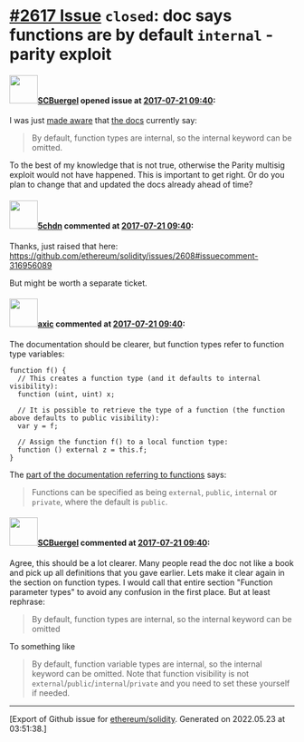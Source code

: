 # [\#2617 Issue](https://github.com/ethereum/solidity/issues/2617) `closed`: doc says functions are by default `internal` - parity exploit

#### <img src="https://avatars.githubusercontent.com/u/11379673?u=9d5a4c452d186158002e4c3b34ef2857f49083e2&v=4" width="50">[SCBuergel](https://github.com/SCBuergel) opened issue at [2017-07-21 09:40](https://github.com/ethereum/solidity/issues/2617):

I was just [made aware](https://github.com/paritytech/parity/commit/e06a1e8dd9cfd8bf5d87d24b11aee0e8f6ff9aeb#commitcomment-23221966) that [the docs](http://solidity.readthedocs.io/en/develop/types.html#function-types) currently say:

>By default, function types are internal, so the internal keyword can be omitted.

To the best of my knowledge that is not true, otherwise the Parity multisig exploit would not have happened. This is important to get right. Or do you plan to change that and updated the docs already ahead of time?

#### <img src="https://avatars.githubusercontent.com/u/15729797?u=44f11abc52a8701f6d8b55a0f5ca5a8fd6daeac3&v=4" width="50">[5chdn](https://github.com/5chdn) commented at [2017-07-21 09:40](https://github.com/ethereum/solidity/issues/2617#issuecomment-316956219):

Thanks, just raised that here: https://github.com/ethereum/solidity/issues/2608#issuecomment-316956089

But might be worth a separate ticket.

#### <img src="https://avatars.githubusercontent.com/u/20340?v=4" width="50">[axic](https://github.com/axic) commented at [2017-07-21 09:40](https://github.com/ethereum/solidity/issues/2617#issuecomment-316958219):

The documentation should be clearer, but function types refer to function type variables:

```
function f() {
  // This creates a function type (and it defaults to internal visibility):
  function (uint, uint) x;

  // It is possible to retrieve the type of a function (the function above defaults to public visibility):
  var y = f;

  // Assign the function f() to a local function type:
  function () external z = this.f;
}
```

The [part of the documentation referring to functions](http://solidity.readthedocs.io/en/develop/contracts.html#visibility-and-getters) says:
> Functions can be specified as being `external`, `public`, `internal` or `private`, where the default is `public`.

#### <img src="https://avatars.githubusercontent.com/u/11379673?u=9d5a4c452d186158002e4c3b34ef2857f49083e2&v=4" width="50">[SCBuergel](https://github.com/SCBuergel) commented at [2017-07-21 09:40](https://github.com/ethereum/solidity/issues/2617#issuecomment-316971894):

Agree, this should be a lot clearer. Many people read the doc not like a book and pick up all definitions that you gave earlier. Lets make it clear again in the section on function types. I would call that entire section "Function parameter types" to avoid any confusion in the first place. But at least rephrase:
> By default, function types are internal, so the internal keyword can be omitted

To something like

> By default, function variable types are internal, so the internal keyword can be omitted. Note that function visibility is not `external`/`public`/`internal`/`private` and you need to set these yourself if needed.


-------------------------------------------------------------------------------



[Export of Github issue for [ethereum/solidity](https://github.com/ethereum/solidity). Generated on 2022.05.23 at 03:51:38.]
